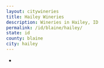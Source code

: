 ```yaml
---
layout: citywineries
title: Hailey Wineries
description: Wineries in Hailey, ID
permalink: /id/blaine/hailey/
state: id
county: blaine
city: hailey
---
```

-

